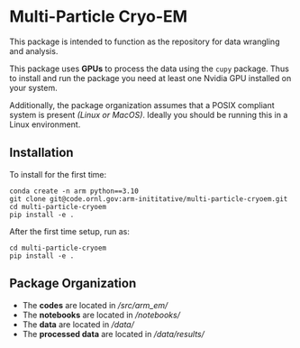 # Multi-Particle Cryo-EM

This package is intended to function as the repository for data wrangling and analysis.

This package uses **GPUs** to process the data using the `cupy` package. Thus to install
and run the package you need at least one Nvidia GPU installed on your system. 

Additionally, the package organization assumes that a POSIX compliant system is present *(Linux or MacOS)*. Ideally you should be running this in a Linux environment.

## Installation
To install for the first time:
```
conda create -n arm python==3.10
git clone git@code.ornl.gov:arm-inititative/multi-particle-cryoem.git
cd multi-particle-cryoem
pip install -e .
```

After the first time setup, run as:

```
cd multi-particle-cryoem
pip install -e .
```
## Package Organization
* The **codes** are located in */src/arm_em/*
* The **notebooks** are located in */notebooks/*
* The **data** are located in */data/*
* The **processed data** are located in */data/results/*
